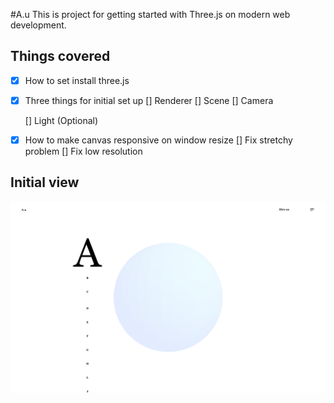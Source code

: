 #A.u
This is project for getting started with Three.js on modern web development.

## Things covered

- [x] How to set install three.js
- [x] Three things for initial set up
      [] Renderer
      [] Scene
      [] Camera

  [] Light (Optional)

- [x] How to make canvas responsive on window resize
      [] Fix stretchy problem
      [] Fix low resolution

## Initial view

![screenshot 1](screenshots/screenshot-1.png)
